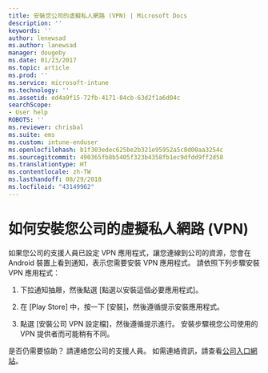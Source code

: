 ```yaml
---
title: 安裝您公司的虛擬私人網路 (VPN) | Microsoft Docs
description: ''
keywords: ''
author: lenewsad
ms.author: lanewsad
manager: dougeby
ms.date: 01/23/2017
ms.topic: article
ms.prod: ''
ms.service: microsoft-intune
ms.technology: ''
ms.assetid: ed4a9f15-72fb-4171-84cb-63d2f1a6d04c
searchScope:
- User help
ROBOTS: ''
ms.reviewer: chrisbal
ms.suite: ems
ms.custom: intune-enduser
ms.openlocfilehash: b1f303edec625be2b321e95952a5c8d00aa3254c
ms.sourcegitcommit: 490365fb8b5405f323b4358fb1ec9dfdd9ff2d58
ms.translationtype: HT
ms.contentlocale: zh-TW
ms.lasthandoff: 08/29/2018
ms.locfileid: "43149962"
---
```

# <a name="how-to-install-your-companys-virtual-private-network-vpn"></a>如何安裝您公司的虛擬私人網路 (VPN)

如果您公司的支援人員已設定 VPN 應用程式，讓您連線到公司的資源，您會在 Android 裝置上看到通知，表示您需要安裝 VPN 應用程式。 請依照下列步驟安裝 VPN 應用程式：

1.  下拉通知抽屜，然後點選 [點選以安裝這個必要應用程式]。

2.  在 [Play Store] 中，按一下 [安裝]，然後遵循提示安裝應用程式。

3.  點選 [安裝公司 VPN 設定檔]，然後遵循提示進行。 安裝步驟視您公司使用的 VPN 提供者而可能稍有不同。


是否仍需要協助？ 請連絡您公司的支援人員。 如需連絡資訊，請查看[公司入口網站](https://go.microsoft.com/fwlink/?linkid=2010980)。
